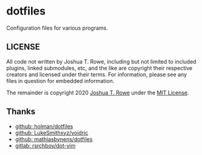 # dotfiles

Configuration files for various programs.

## LICENSE

All code not written by Joshua T. Rowe, including but not limited to
included plugins, linked submodules, etc, and the like are copyright their
respective creators and licensed under their terms.  For information, please
see any files in question for embedded information.

The remainder is copyright 2020
[Joshua T. Rowe](http://jrowe.org)
under the
[MIT License](LICENSE.md).


## Thanks

*   [github: holman/dotfiles](https://github.com/holman/dotfiles)
*   [github: LukeSmithxyz/voidric](https://github.com/LukeSmithxyz/voidrice)
*   [github: mathiasbynens/dotfiles](https://github.com/mathiasbynens/dotfiles)
*   [gitlab: rsrchboy/dot-vim](https://gitlab.com/rsrchboy/dot-vim)

